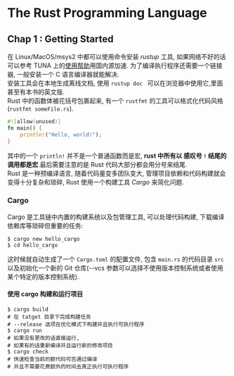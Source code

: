 # The Rust Programming Language
## Chap 1 : Getting Started
在 Linux/MacOS/msys2 中都可以使用命令安装 _rustup_ 工具, 如果网络不好的话可以参考 TUNA 上的[使用帮助](https://mirrors.tuna.tsinghua.edu.cn/help/rustup/)用国内源加速. 为了编译执行程序还需要一个链接器, 一般安装一个 C 语言编译器就能解决. <br>
安装工具会在本地生成离线文档, 使用 `rustup doc ` 可以在浏览器中使用它,里面甚至有本书的英文版.<br>
Rust 中的函数体被花括号包裹起来, 有一个 `rustfmt` 的工具可以格式化代码风格(`rustfmt someFile.rs`).
```rust
#![allow(unused)]
fn main() {
    println!("Hello, world!");
}
```
其中的一个 `println!` 并不是一个普通函数而是宏, **rust 中所有以 感叹号 `!` 结尾的调用都是宏**.最后需要注意的是 Rust 代码大部分都会用分号来结尾.<br>
Rust 是一种预编译语言, 随着代码量变多团队变大, 管理项目依赖和代码构建就会变得十分复杂和琐碎, Rust 使用一个构建工具 _Cargo_ 来简化问题.

### Cargo
Cargo 是工具链中内置的构建系统以及包管理工具, 可以处理代码构建, 下载编译依赖库等琐碎但重要的任务:
```shell
$ cargo new hello_cargo
$ cd hello_cargo
```
这时候就自动生成了一个 `Cargo.toml` 的配置文件, 包含 `main.rs` 的代码目录 `src` 以及初始化一个新的 Git 仓库(--vcs 参数可以选择不使用版本控制系统或者使用某个特定的版本控制系统).

#### 使用 cargo 构建和运行项目
```shell
$ cargo build
# 在 tatget 目录下完成构建任务
# --release 选项在优化模式下构建并且执行可执行程序
$ cargo run
# 如果没有更改的话直接运行, 
# 如果有的话重新编译并且运行新的修改项目
$ cargo check 
# 快速检查当前的额代码可否通过编译
# 并且不需要花费额外的时间去真正执行可执行程序
```
